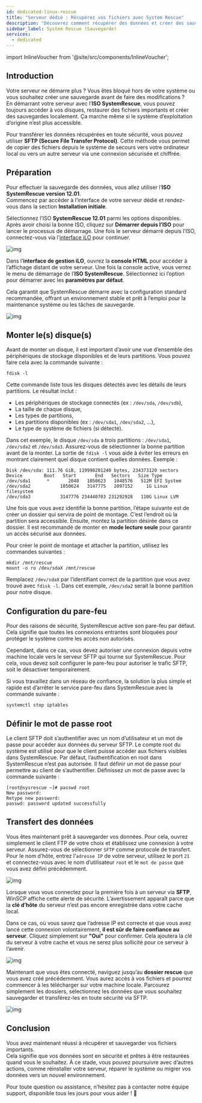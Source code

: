 ```yaml
---
id: dedicated-linux-rescue
title: "Serveur dédié : Récupérez vos fichiers avec System Rescue"
description: "Découvrez comment récupérer des données et créer des sauvegardes depuis un serveur qui ne démarre plus grâce à SystemRescue ISO et un transfert de fichiers sécurisé → En savoir plus maintenant"
sidebar_label: System Rescue (Sauvegarde)
services:
  - dedicated
---
```


import InlineVoucher from '@site/src/components/InlineVoucher';

## Introduction

Votre serveur ne démarre plus ? Vous êtes bloqué hors de votre système ou vous souhaitez créer une sauvegarde avant de faire des modifications ?  
En démarrant votre serveur avec l’**ISO SystemRescue**, vous pouvez toujours accéder à vos disques, restaurer des fichiers importants et créer des sauvegardes localement. Ça marche même si le système d’exploitation d’origine n’est plus accessible.

Pour transférer les données récupérées en toute sécurité, vous pouvez utiliser **SFTP (Secure File Transfer Protocol)**. Cette méthode vous permet de copier des fichiers depuis le système de secours vers votre ordinateur local ou vers un autre serveur via une connexion sécurisée et chiffrée.

<InlineVoucher />



## Préparation

Pour effectuer la sauvegarde des données, vous allez utiliser l’**ISO SystemRescue version 12.01**.  
Commencez par accéder à l’interface de votre serveur dédié et rendez-vous dans la section **Installation initiale**.

Sélectionnez l’ISO **SystemRescue 12.01** parmi les options disponibles. Après avoir choisi la bonne ISO, cliquez sur **Démarrer depuis l’ISO** pour lancer le processus de démarrage. Une fois le serveur démarré depuis l’ISO, connectez-vous via l’[interface iLO](dedicated-ilo.md) pour continuer.

![img](https://screensaver01.zap-hosting.com/index.php/s/L35tCT8zJ4riTko/preview)



Dans l’**interface de gestion iLO**, ouvrez la **console HTML** pour accéder à l’affichage distant de votre serveur. Une fois la console active, vous verrez le menu de démarrage de l’**ISO SystemRescue**. Sélectionnez ici l’option pour démarrer avec les **paramètres par défaut**.

Cela garantit que SystemRescue démarre avec la configuration standard recommandée, offrant un environnement stable et prêt à l’emploi pour la maintenance système ou les tâches de sauvegarde.

![img](https://screensaver01.zap-hosting.com/index.php/s/gzLJxw9FWZs4AJ7/download)


## Monter le(s) disque(s)

Avant de monter un disque, il est important d’avoir une vue d’ensemble des périphériques de stockage disponibles et de leurs partitions. Vous pouvez faire cela avec la commande suivante :

```
fdisk -l
```

Cette commande liste tous les disques détectés avec les détails de leurs partitions. Le résultat inclut :

- Les périphériques de stockage connectés (ex : `/dev/sda`, `/dev/sdb`),  
- La taille de chaque disque,  
- Les types de partitions,  
- Les partitions disponibles (ex : `/dev/sda1`, `/dev/sda2`, …),  
- Le type de système de fichiers (si détecté).

Dans cet exemple, le disque `/dev/sda` a trois partitions : `/dev/sda1`, `/dev/sda2` et `/dev/sda3`. Assurez-vous de sélectionner la bonne partition avant de la monter. La sortie de `fdisk -l` vous aide à éviter les erreurs en montrant clairement quel disque contient quelles données. Exemple :

```
Disk /dev/sda: 111.76 GiB, 119998201240 bytes, 234373120 sectors
Device        Boot   Start       End   Sectors   Size Type
/dev/sda1      *       2048   1050623   1048576   512M EFI System
/dev/sda2           1050624   3147775   2097152     1G Linux filesystem
/dev/sda3           3147776 234440703 231292928   110G Linux LVM
```

Une fois que vous avez identifié la bonne partition, l’étape suivante est de créer un dossier qui servira de point de montage. C’est l’endroit où la partition sera accessible. Ensuite, montez la partition désirée dans ce dossier. Il est recommandé de monter en **mode lecture seule** pour garantir un accès sécurisé aux données.

Pour créer le point de montage et attacher la partition, utilisez les commandes suivantes :

```
mkdir /mnt/rescue
mount -o ro /dev/sdaX /mnt/rescue
```

Remplacez `/dev/sdaX` par l’identifiant correct de la partition que vous avez trouvé avec `fdisk -l`. Dans cet exemple, `/dev/sda2` serait la bonne partition pour notre disque.

## Configuration du pare-feu

Pour des raisons de sécurité, SystemRescue active son pare-feu par défaut. Cela signifie que toutes les connexions entrantes sont bloquées pour protéger le système contre les accès non autorisés.

Cependant, dans ce cas, vous devez autoriser une connexion depuis votre machine locale vers le serveur SFTP qui tourne sur SystemRescue. Pour cela, vous devez soit configurer le pare-feu pour autoriser le trafic SFTP, soit le désactiver temporairement.

Si vous travaillez dans un réseau de confiance, la solution la plus simple et rapide est d’arrêter le service pare-feu dans SystemRescue avec la commande suivante :

```
systemctl stop iptables
```



## Définir le mot de passe root

Le client SFTP doit s’authentifier avec un nom d’utilisateur et un mot de passe pour accéder aux données du serveur SFTP. Le compte root du système est utilisé pour que le client puisse accéder aux fichiers visibles dans SystemRescue. Par défaut, l’authentification en root dans SystemRescue n’est pas autorisée. Il faut définir un mot de passe pour permettre au client de s’authentifier. Définissez un mot de passe avec la commande suivante :

```
[root@sysrescue ~]# passwd root
New password:
Retype new password:
passwd: password updated successfully
```



## Transfert des données

Vous êtes maintenant prêt à sauvegarder vos données. Pour cela, ouvrez simplement le client FTP de votre choix et établissez une connexion à votre serveur. Assurez-vous de sélectionner `SFTP` comme protocole de transfert. Pour le nom d’hôte, entrez l’`adresse IP` de votre serveur, utilisez le port `21` et connectez-vous avec le nom d’utilisateur `root` et le `mot de passe` que vous avez défini précédemment.

![img](https://screensaver01.zap-hosting.com/index.php/s/armZ9db3nXsJW2o/download)

Lorsque vous vous connectez pour la première fois à un serveur via **SFTP**, WinSCP affiche cette alerte de sécurité. L’avertissement apparaît parce que la **clé d’hôte** du serveur n’est pas encore enregistrée dans votre cache local.

Dans ce cas, où vous savez que l’adresse IP est correcte et que vous avez lancé cette connexion volontairement, **il est sûr de faire confiance au serveur**. Cliquez simplement sur **"Oui"** pour confirmer. Cela ajoutera la clé du serveur à votre cache et vous ne serez plus sollicité pour ce serveur à l’avenir.

![img](https://screensaver01.zap-hosting.com/index.php/s/y5353jyzky67LxB/preview)

Maintenant que vous êtes connecté, naviguez jusqu’au **dossier rescue** que vous avez créé précédemment. Vous aurez accès à vos fichiers et pourrez commencer à les télécharger sur votre machine locale. Parcourez simplement les dossiers, sélectionnez les données que vous souhaitez sauvegarder et transférez-les en toute sécurité via SFTP.

![img](https://screensaver01.zap-hosting.com/index.php/s/QiS4wiTWXx6g8aT/download)

## Conclusion

Vous avez maintenant réussi à récupérer et sauvegarder vos fichiers importants.  
Cela signifie que vos données sont en sécurité et prêtes à être restaurées quand vous le souhaitez. À ce stade, vous pouvez poursuivre avec d’autres actions, comme réinstaller votre serveur, réparer le système ou migrer vos données vers un nouvel environnement.

Pour toute question ou assistance, n’hésitez pas à contacter notre équipe support, disponible tous les jours pour vous aider ! 🙂

<InlineVoucher />